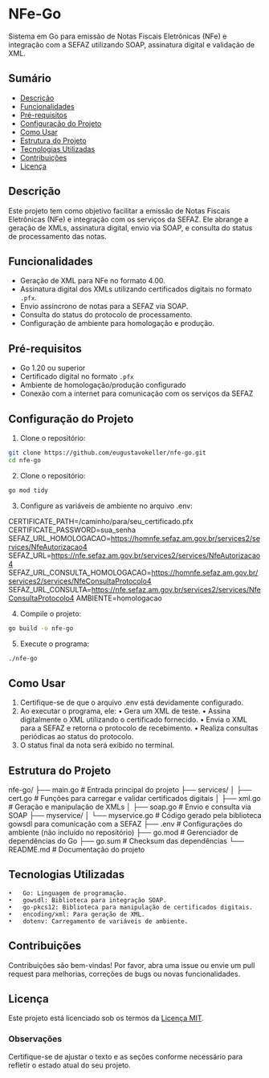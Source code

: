 # NFe-Go

Sistema em Go para emissão de Notas Fiscais Eletrônicas (NFe) e integração com a SEFAZ utilizando SOAP, assinatura digital e validação de XML.

## Sumário

- [Descrição](#descrição)
- [Funcionalidades](#funcionalidades)
- [Pré-requisitos](#pré-requisitos)
- [Configuração do Projeto](#configuração-do-projeto)
- [Como Usar](#como-usar)
- [Estrutura do Projeto](#estrutura-do-projeto)
- [Tecnologias Utilizadas](#tecnologias-utilizadas)
- [Contribuições](#contribuições)
- [Licença](#licença)

## Descrição

Este projeto tem como objetivo facilitar a emissão de Notas Fiscais Eletrônicas (NFe) e integração com os serviços da SEFAZ. Ele abrange a geração de XMLs, assinatura digital, envio via SOAP, e consulta do status de processamento das notas.

## Funcionalidades

- Geração de XML para NFe no formato 4.00.
- Assinatura digital dos XMLs utilizando certificados digitais no formato `.pfx`.
- Envio assíncrono de notas para a SEFAZ via SOAP.
- Consulta do status do protocolo de processamento.
- Configuração de ambiente para homologação e produção.

## Pré-requisitos

- Go 1.20 ou superior
- Certificado digital no formato `.pfx`
- Ambiente de homologação/produção configurado
- Conexão com a internet para comunicação com os serviços da SEFAZ

## Configuração do Projeto

1. Clone o repositório:

```bash
git clone https://github.com/eugustavokeller/nfe-go.git
cd nfe-go
```

2. Clone o repositório:

```bash
go mod tidy
```

3. Configure as variáveis de ambiente no arquivo .env:

CERTIFICATE_PATH=/caminho/para/seu_certificado.pfx
CERTIFICATE_PASSWORD=sua_senha
SEFAZ_URL_HOMOLOGACAO=https://homnfe.sefaz.am.gov.br/services2/services/NfeAutorizacao4
SEFAZ_URL=https://nfe.sefaz.am.gov.br/services2/services/NfeAutorizacao4
SEFAZ_URL_CONSULTA_HOMOLOGACAO=https://homnfe.sefaz.am.gov.br/services2/services/NfeConsultaProtocolo4
SEFAZ_URL_CONSULTA=https://nfe.sefaz.am.gov.br/services2/services/NfeConsultaProtocolo4
AMBIENTE=homologacao

4. Compile o projeto:

```bash
go build -o nfe-go
```

5. Execute o programa:

```bash
./nfe-go
```

## Como Usar

1. Certifique-se de que o arquivo .env está devidamente configurado.
2. Ao executar o programa, ele:
   • Gera um XML de teste.
   • Assina digitalmente o XML utilizando o certificado fornecido.
   • Envia o XML para a SEFAZ e retorna o protocolo de recebimento.
   • Realiza consultas periódicas ao status do protocolo.
3. O status final da nota será exibido no terminal.

## Estrutura do Projeto

nfe-go/
├── main.go # Entrada principal do projeto
├── services/
│ ├── cert.go # Funções para carregar e validar certificados digitais
│ ├── xml.go # Geração e manipulação de XMLs
│ ├── soap.go # Envio e consulta via SOAP
├── myservice/
│ └── myservice.go # Código gerado pela biblioteca gowsdl para comunicação com a SEFAZ
├── .env # Configurações do ambiente (não incluído no repositório)
├── go.mod # Gerenciador de dependências do Go
├── go.sum # Checksum das dependências
└── README.md # Documentação do projeto

## Tecnologias Utilizadas

    •	Go: Linguagem de programação.
    •	gowsdl: Biblioteca para integração SOAP.
    •	go-pkcs12: Biblioteca para manipulação de certificados digitais.
    •	encoding/xml: Para geração de XML.
    •	dotenv: Carregamento de variáveis de ambiente.

## Contribuições

Contribuições são bem-vindas! Por favor, abra uma issue ou envie um pull request para melhorias, correções de bugs ou novas funcionalidades.

## Licença

Este projeto está licenciado sob os termos da [Licença MIT](./LICENSE).

### Observações

Certifique-se de ajustar o texto e as seções conforme necessário para refletir o estado atual do seu projeto.
